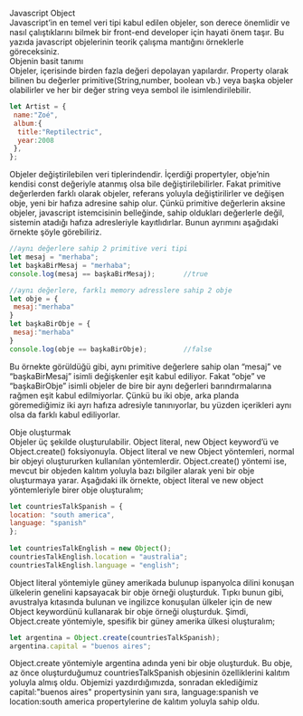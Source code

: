 Javascript Object<br>
Javascript’in en temel veri tipi kabul edilen objeler, son derece önemlidir ve nasıl çalıştıklarını bilmek bir front-end developer için hayati önem taşır. Bu yazıda javascript objelerinin teorik çalışma mantığını örneklerle göreceksiniz.<br>
Objenin basit tanımı<br>
Objeler, içerisinde birden fazla değeri depolayan yapılardır. Property olarak bilinen bu değerler primitive(String,number, boolean vb.) veya başka objeler olabilirler ve her bir değer string veya sembol ile isimlendirilebilir.  
```javascript
let Artist = {
 name:"Zoé",
 album:{
  title:"Reptilectric",
  year:2008
 },
};
```
Objeler değiştirilebilen veri tiplerindendir. İçerdiği propertyler, obje’nin kendisi const değeriyle atanmış olsa bile değiştirilebilirler. Fakat primitive değerlerden farklı olarak objeler, referans yoluyla değiştirilirler ve değişen obje, yeni bir hafıza adresine sahip olur. Çünkü primitive değerlerin aksine objeler, javascript istemcisinin belleğinde, sahip oldukları değerlerle değil, sistemin atadığı hafıza adresleriyle kayıtlıdırlar. Bunun ayrımını aşağıdaki örnekte şöyle görebiliriz.
```javascript
//aynı değerlere sahip 2 primitive veri tipi
let mesaj = "merhaba";
let başkaBirMesaj = "merhaba";
console.log(mesaj == başkaBirMesaj);       //true

//aynı değerlere, farklı memory adresslere sahip 2 obje
let obje = {
 mesaj:"merhaba"
}
let başkaBirObje = {
 mesaj:"merhaba"
}
console.log(obje == başkaBirObje);         //false
```
Bu örnekte görüldüğü gibi, aynı primitive değerlere sahip olan “mesaj” ve “başkaBirMesaj” isimli değişkenler eşit kabul ediliyor. Fakat “obje” ve “başkaBirObje” isimli objeler de bire bir aynı değerleri barındırmalarına rağmen eşit kabul edilmiyorlar. Çünkü bu iki obje, arka planda göremediğimiz iki ayrı hafıza adresiyle tanınıyorlar, bu yüzden içerikleri aynı olsa da farklı kabul ediliyorlar. 

Obje oluşturmak<br>
Objeler üç şekilde oluşturulabilir. Object literal, new Object keyword’ü ve Object.create() foksiyonuyla. Object literal ve new Object yöntemleri, normal bir objeyi oluştururken kullanılan yöntemlerdir. Object.create() yöntemi ise, mevcut bir objeden kalıtım yoluyla bazı bilgiler alarak yeni bir obje oluşturmaya yarar. Aşağıdaki ilk örnekte, object literal ve new object yöntemleriyle birer obje oluşturalım;
```javascript
let countriesTalkSpanish = {
location: "south america",
language: "spanish"
};
 
let countriesTalkEnglish = new Object();
countriesTalkEnglish.location = "australia";
countriesTalkEnglish.language = "english"; 

```
Object literal yöntemiyle güney amerikada bulunup ispanyolca dilini konuşan ülkelerin genelini kapsayacak bir obje örneği oluşturduk. Tıpkı bunun gibi, avustralya kıtasında bulunan ve ingilizce konuşulan ülkeler için de new Object keywordünü kullanarak bir obje örneği oluşturduk. Şimdi, Object.create yöntemiyle, spesifik bir güney amerika ülkesi oluşturalım;
```javascript
let argentina = Object.create(countriesTalkSpanish);
argentina.capital = "buenos aires";
```
Object.create yöntemiyle argentina adında yeni bir obje oluşturduk. Bu obje, az önce oluşturduğumuz countriesTalkSpanish objesinin özelliklerini kalıtım yoluyla almış oldu. Objemizi yazdırdığımızda, sonradan eklediğimiz capital:"buenos aires" propertysinin yanı sıra, language:spanish ve location:south america propertylerine de kalıtım yoluyla sahip oldu.

